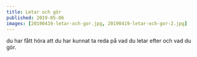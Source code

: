 ```yaml
---
title: Letar och gör
published: 2019-05-06
images: [20190419-letar-och-gor.jpg, 20190419-letar-och-gor-2.jpg]
---
```


du har fått höra att du har kunnat ta reda på vad du letar efter och vad du gör.
